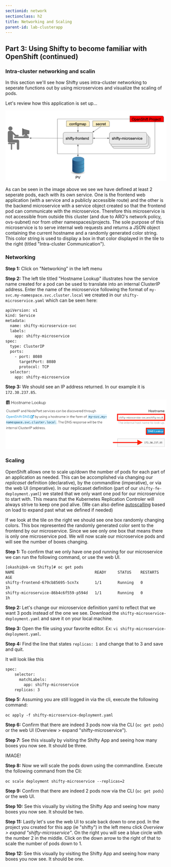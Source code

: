 ```yaml
---
sectionid: network
sectionclass: h2
title: Networking and Scaling
parent-id: lab-clusterapp
---
```


## Part 3: Using Shifty to become familiar with OpenShift (continued)

### Intra-cluster networking and scalin
In this section we'll see how Shifty uses intra-cluster networking to seperate functions out by using microservices and visualize the scaling of pods.

Let's review how this application is set up...

![Shifty Diagram](/media/managedlab/4-shifty-arch.png)

As can be seen in the image above we see we have defined at least 2 seperate pods, each with its own service.  One is the frontend web application (with a service and a publicly accessible route) and the other is the backend microservice with a service object created so that the frontend pod can communicate with the microservice.  Therefore this microservice is not accessible from outside this cluster (and due to ARO's network policy, ovs-subnet) nor from other namespaces/projects.  The sole purpose of this microservice is to serve internal web requests and returns a JSON object containing the current hostname and a randomly generated color string.  This color string is used to display a box in that color displayed in the tile to the right (titled "Intra-cluster Communication").


### Networking
**Step 1:** Click on "Networking" in the left menu

**Step 2:** The left tile titled "Hostname Lookup" illustrates how the service name created for a pod can be used to translate into an internal ClusterIP address. Enter the name of the microservice following the format of `my-svc.my-namespace.svc.cluster.local` we created in our `shifty-microservice.yaml` which can be seen here:

```
apiVersion: v1
kind: Service
metadata:
  name: shifty-microservice-svc
  labels:
    app: shifty-microservice
spec:
  type: ClusterIP
  ports:
    - port: 8080
      targetPort: 8080
      protocol: TCP
  selector:
    app: shifty-microservice
```

**Step 3:** We should see an IP address returned.  In our example it is ```172.30.237.85```.

![Shifty DNS](/media/managedlab/20-shifty-dns.png)

### Scaling
OpenShift allows one to scale up/down the number of pods for each part of an application as needed.  This can be accomplished via changing our *replicaset* definition (declarative), by the commandline (imperative), or via the web UI (imperative). In our replicaset definition (part of our `shifty-fe-deployment.yaml`) we stated that we only want one pod for our microservice to start with. This means that the Kubernetes Replication Controler will always strive to keep one pod alive.  (We can also define [autoscalling](https://docs.openshift.com/container-platform/3.11/dev_guide/pod_autoscaling.html) based on load to expand past what we defined if needed)

If we look at the tile on the right we should see one box randomly changing colors.  This box represented the randomly generated color sent to the frontend by our microservice. Since we see only one box that means there is only one microservice pod.  We will now scale our microservice pods and will see the number of boxes changing.

**Step 1:** To confirm that we only have one pod running for our microservice we can run the following command, or use the web UI.
```
[okashi@ok-vm Shifty]# oc get pods
NAME                                   READY     STATUS    RESTARTS   AGE
shifty-frontend-679cb85695-5cn7x       1/1       Running   0          1h
shifty-microservice-86b4c6f559-p594d   1/1       Running   0          1h
```

**Step 2:** Let's change our microservice definition yaml to reflect that we want 3 pods instead of the one we see.  Download the `shifty-microservice-deployment.yaml` and save it on your local machine.

**Step 3:** Open the file using your favorite editor. Ex: `vi shifty-microservice-deployment.yaml`.

**Step 4:** Find the line that states `replicas: 1` and change that to 3 and save and quit.

It will look like this
```
spec:
    selector:
      matchLabels:
        app: shifty-microservice
    replicas: 3
 ```
 
 **Step 5:** Assuming you are still logged in via the cli, execute the following command:
 
 `oc apply -f shifty-microservice-deployment.yaml`
 
 **Step 6:** Confirm that there are indeed 3 pods now via the CLI (`oc get pods`) or the web UI (Overview > expand "shifty-microservice").
 
 **Step 7:** See this visually by visiting the Shifty App and seeing how many boxes you now see.  It should be three.
 
 IMAGE!
 
 **Step 8:** Now we will scale the pods down using the commandline.  Execute the following command from the Cli: 
 
 `oc scale deployment shifty-microservice --replicas=2`
 
 **Step 9:** Confirm that there are indeed 2 pods now via the CLI (`oc get pods`) or the web UI.
 
 **Step 10:** See this visually by visiting the Shifty App and seeing how many boxes you now see.  It should be two.
 
 **Step 11:** Lastly let's use the web UI to scale back down to one pod.  In the project you created for this app (ie "shifty") in the left menu click *Overview > expand "shifty-microservice"*.  On the right you will see a blue circle with the number 2 in the middle. Click on the down arrow to the right of that to scale the number of pods down to 1.
 
 **Step 12:** See this visually by visiting the Shifty App and seeing how many boxes you now see.  It should be one.
 
 
 
